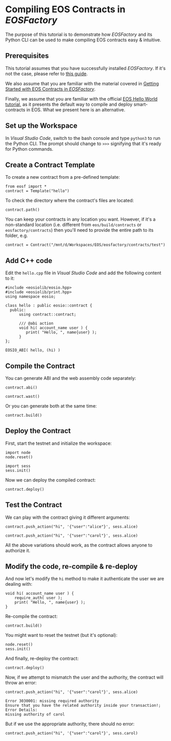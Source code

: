 # Compiling EOS Contracts in *EOSFactory*

The purpose of this tutorial is to demonstrate how *EOSFactory* and its Python CLI can be used to make compiling EOS contracts easy & intuitive.

## Prerequisites

This tutorial assumes that you have successfully installed *EOSFactory*. If it's not the case, please refer to [this guide](InstallingEOSFactory.md).

We also assume that you are familiar with the material covered in [Getting Started with EOS Contracts in *EOSFactory*](GettingStartedwithEOSContractsinEOSFactory.md).

Finally, we assume that you are familiar with the official [EOS Hello World tutorial](https://github.com/EOSIO/eos/wiki/Tutorial-Hello-World-Contract), as it presents the default way to compile and deploy smart-contracts in EOS. What we present here is an alternative.

## Set up the Workspace

In *Visual Studio Code*, switch to the bash console and type `python3` to run the Python CLI. The prompt should change to `>>>` signifying that it's ready for Python commands.

## Create a Contract Template

To create a new contract from a pre-defined template:

```
from eosf import *
contract = Template("hello")
```

To check the directory where the contract's files are located:

```
contract.path()
```

You can keep your contracts in any location you want. However, if it's a non-standard location (i.e. different from `eos/build/contracts` or `eosfactory/contracts`) then you'll need to provide the entire path to its folder, e.g.

```
contract = Contract("/mnt/d/Workspaces/EOS/eosfactory/contracts/test")
```

## Add C++ code

Edit the `hello.cpp` file in *Visual Studio Code* and add the following content to it:

```
#include <eosiolib/eosio.hpp>
#include <eosiolib/print.hpp>
using namespace eosio;

class hello : public eosio::contract {
  public:
      using contract::contract;

      /// @abi action 
      void hi( account_name user ) {
         print( "Hello, ", name{user} );
      }
};

EOSIO_ABI( hello, (hi) )
```

## Compile the Contract

You can generate ABI and the web assembly code separately:

```
contract.abi()
```

```
contract.wast()
```

Or you can generate both at the same time:

```
contract.build()
```

## Deploy the Contract

First, start the testnet and initialize the workspace:

```
import node
node.reset()
```

```
import sess
sess.init()
```

Now we can deploy the compiled contract:

```
contract.deploy()
```

## Test the Contract

We can play with the contract giving it different arguments:

```
contract.push_action("hi", '{"user":"alice"}', sess.alice)
```

```
contract.push_action("hi", '{"user":"carol"}', sess.alice)
```

All the above variations should work, as the contract allows anyone to authorize it.

## Modify the code, re-compile & re-deploy

And now let's modify the `hi` method to make it authenticate the user we are dealing with:

```
void hi( account_name user ) {
	require_auth( user );
	print( "Hello, ", name{user} );
}
```

Re-compile the contract:

```
contract.build()
```

You might want to reset the testnet (but it's optional):

```
node.reset()
sess.init()
```

And finally, re-deploy the contract:

```
contract.deploy()
```

Now, if we attempt to mismatch the user and the authority, the contract will throw an error:

```
contract.push_action("hi", '{"user":"carol"}', sess.alice)
```

```
Error 3030001: missing required authority
Ensure that you have the related authority inside your transaction!;
Error Details:
missing authority of carol
```

But if we use the appropriate authority, there should no error:

```
contract.push_action("hi", '{"user":"carol"}', sess.carol)
```

